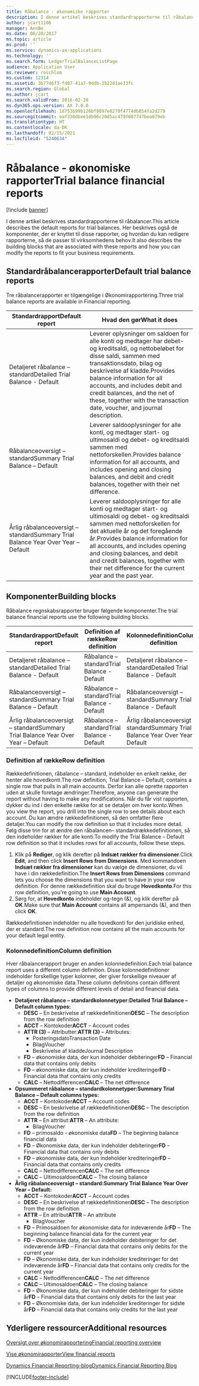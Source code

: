 ```yaml
---
title: Råbalance - økonomiske rapporter
description: I denne artikel beskrives standardrapporterne til råbalancer. Her beskrives også de komponenter, der er knyttet til disse rapporter, og hvordan du kan redigere rapporterne, så de passer til virksomhedens behov.
author: jcart1106
manager: AnnBe
ms.date: 06/20/2017
ms.topic: article
ms.prod: ''
ms.service: dynamics-ax-applications
ms.technology: ''
ms.search.form: LedgerTrialBalanceListPage
audience: Application User
ms.reviewer: roschlom
ms.custom: 12314
ms.assetid: 3b77d6f3-fd07-41a7-9ddb-1b22d1ae33fc
ms.search.region: Global
ms.author: jcart
ms.search.validFrom: 2016-02-28
ms.dyn365.ops.version: AX 7.0.0
ms.openlocfilehash: 1d753b99b126bf8097e8270f4774db854fa2d279
ms.sourcegitcommit: eaf330dbee1db96c20d5ac479f007747bea079eb
ms.translationtype: HT
ms.contentlocale: da-DK
ms.lasthandoff: 02/15/2021
ms.locfileid: "5240634"
---
```

# <a name="trial-balance-financial-reports"></a><span data-ttu-id="fb70f-104">Råbalance - økonomiske rapporter</span><span class="sxs-lookup"><span data-stu-id="fb70f-104">Trial balance financial reports</span></span>

[!include [banner](../includes/banner.md)]

<span data-ttu-id="fb70f-105">I denne artikel beskrives standardrapporterne til råbalancer.</span><span class="sxs-lookup"><span data-stu-id="fb70f-105">This article describes the default reports for trial balances.</span></span> <span data-ttu-id="fb70f-106">Her beskrives også de komponenter, der er knyttet til disse rapporter, og hvordan du kan redigere rapporterne, så de passer til virksomhedens behov.</span><span class="sxs-lookup"><span data-stu-id="fb70f-106">It also describes the building blocks that are associated with these reports and how you can modify the reports to fit your business requirements.</span></span> 

<a name="default-trial-balance-reports"></a><span data-ttu-id="fb70f-107">Standardråbalancerapporter</span><span class="sxs-lookup"><span data-stu-id="fb70f-107">Default trial balance reports</span></span>
-----------------------------

<span data-ttu-id="fb70f-108">Tre råbalancerapporter er tilgængelige i Økonomirapportering.</span><span class="sxs-lookup"><span data-stu-id="fb70f-108">Three trial balance reports are available in Financial reporting.</span></span>

| <span data-ttu-id="fb70f-109">Standardrapport</span><span class="sxs-lookup"><span data-stu-id="fb70f-109">Default report</span></span>                                 | <span data-ttu-id="fb70f-110">Hvad den gør</span><span class="sxs-lookup"><span data-stu-id="fb70f-110">What it does</span></span>                                                                                                                                                                                        |
|------------------------------------------------|-----------------------------------------------------------------------------------------------------------------------------------------------------------------------------------------------------|
| <span data-ttu-id="fb70f-111">Detaljeret råbalance – standard</span><span class="sxs-lookup"><span data-stu-id="fb70f-111">Detailed Trial Balance - Default</span></span>               | <span data-ttu-id="fb70f-112">Leverer oplysninger om saldoen for alle konti og medtager har debet- og kreditsaldi, og nettobeløbet for disse saldi, sammen med transaktionsdato, bilag og beskrivelse af kladde.</span><span class="sxs-lookup"><span data-stu-id="fb70f-112">Provides balance information for all accounts, and includes debit and credit balances, and the net of these, together with the transaction date, voucher, and journal description.</span></span>                  |
| <span data-ttu-id="fb70f-113">Råbalanceoversigt – standard</span><span class="sxs-lookup"><span data-stu-id="fb70f-113">Summary Trial Balance – Default</span></span>                | <span data-ttu-id="fb70f-114">Leverer saldooplysninger for alle konti, og medtager start- og ultimosaldi og debet- og kreditsaldi sammen med nettoforskellen.</span><span class="sxs-lookup"><span data-stu-id="fb70f-114">Provides balance information for all accounts, and includes opening and closing balances, and debit and credit balances, together with their net difference.</span></span>                                        |
| <span data-ttu-id="fb70f-115">Årlig råbalanceoversigt – standard</span><span class="sxs-lookup"><span data-stu-id="fb70f-115">Summary Trial Balance Year Over Year – Default</span></span> | <span data-ttu-id="fb70f-116">Leverer saldooplysninger for alle konti og medtager start- og ultimosaldi og debet- og kreditsaldi sammen med nettoforskellen for det aktuelle år og det foregående år.</span><span class="sxs-lookup"><span data-stu-id="fb70f-116">Provides balance information for all accounts, and includes opening and closing balances, and debit and credit balances, together with their net difference for the current year and the past year.</span></span> |

## <a name="building-blocks"></a><span data-ttu-id="fb70f-117">Komponenter</span><span class="sxs-lookup"><span data-stu-id="fb70f-117">Building blocks</span></span>
<span data-ttu-id="fb70f-118">Råbalance regnskabsrapporter bruger følgende komponenter.</span><span class="sxs-lookup"><span data-stu-id="fb70f-118">The trial balance financial reports use the following building blocks.</span></span>

| <span data-ttu-id="fb70f-119">Standardrapport</span><span class="sxs-lookup"><span data-stu-id="fb70f-119">Default report</span></span>                                 | <span data-ttu-id="fb70f-120">Definition af række</span><span class="sxs-lookup"><span data-stu-id="fb70f-120">Row definition</span></span>          | <span data-ttu-id="fb70f-121">Kolonnedefinition</span><span class="sxs-lookup"><span data-stu-id="fb70f-121">Column definition</span></span>                              |
|------------------------------------------------|-------------------------|------------------------------------------------|
| <span data-ttu-id="fb70f-122">Detaljeret råbalance – standard</span><span class="sxs-lookup"><span data-stu-id="fb70f-122">Detailed Trial Balance - Default</span></span>               | <span data-ttu-id="fb70f-123">Råbalance – standard</span><span class="sxs-lookup"><span data-stu-id="fb70f-123">Trial Balance - Default</span></span> | <span data-ttu-id="fb70f-124">Detaljeret råbalance – standard</span><span class="sxs-lookup"><span data-stu-id="fb70f-124">Detailed Trial Balance - Default</span></span>               |
| <span data-ttu-id="fb70f-125">Råbalanceoversigt – standard</span><span class="sxs-lookup"><span data-stu-id="fb70f-125">Summary Trial Balance – Default</span></span>                | <span data-ttu-id="fb70f-126">Råbalance – standard</span><span class="sxs-lookup"><span data-stu-id="fb70f-126">Trial Balance - Default</span></span> | <span data-ttu-id="fb70f-127">Råbalanceoversigt – standard</span><span class="sxs-lookup"><span data-stu-id="fb70f-127">Summary Trial Balance - Default</span></span>                |
| <span data-ttu-id="fb70f-128">Årlig råbalanceoversigt – standard</span><span class="sxs-lookup"><span data-stu-id="fb70f-128">Summary Trial Balance Year Over Year – Default</span></span> | <span data-ttu-id="fb70f-129">Råbalance – standard</span><span class="sxs-lookup"><span data-stu-id="fb70f-129">Trial Balance - Default</span></span> | <span data-ttu-id="fb70f-130">Årlig råbalanceoversigt – standard</span><span class="sxs-lookup"><span data-stu-id="fb70f-130">Summary Trial Balance Year Over Year - Default</span></span> |

### <a name="row-definition"></a><span data-ttu-id="fb70f-131">Definition af række</span><span class="sxs-lookup"><span data-stu-id="fb70f-131">Row definition</span></span>

<span data-ttu-id="fb70f-132">Rækkedefinitionen, råbalance – standard, indeholder en enkelt række, der henter alle hovedkonti.</span><span class="sxs-lookup"><span data-stu-id="fb70f-132">The row definition, Trial Balance – Default, contains a single row that pulls in all main accounts.</span></span> <span data-ttu-id="fb70f-133">Derfor kan alle oprette rapporten uden at skulle foretage ændringer.</span><span class="sxs-lookup"><span data-stu-id="fb70f-133">Therefore, anyone can generate the report without having to make any modifications.</span></span> <span data-ttu-id="fb70f-134">Når du får vist rapporten, dykker du ind i den enkelte række for at se detaljer om hver konto.</span><span class="sxs-lookup"><span data-stu-id="fb70f-134">When you view the report, you drill into the single row to see details about each account.</span></span> <span data-ttu-id="fb70f-135">Du kan ændre rækkedefinitionen, så den omfatter flere detaljer.</span><span class="sxs-lookup"><span data-stu-id="fb70f-135">You can modify the row definition so that it includes more detail.</span></span> <span data-ttu-id="fb70f-136">Følg disse trin for at ændre den råbalancen– standardrækkedefinitionen, så den indeholder rækker for alle konti.</span><span class="sxs-lookup"><span data-stu-id="fb70f-136">To modify the Trial Balance – Default row definition so that it includes rows for all accounts, follow these steps.</span></span>

1.  <span data-ttu-id="fb70f-137">Klik på **Rediger**, og klik derefter på **Indsæt rækker fra dimensioner**.</span><span class="sxs-lookup"><span data-stu-id="fb70f-137">Click **Edit**, and then click **Insert Rows from Dimensions**.</span></span> <span data-ttu-id="fb70f-138">Med kommandoen **Indsæt rækker fra dimensioner** kan du vælge de dimensioner, du vil have i din rækkedefinition.</span><span class="sxs-lookup"><span data-stu-id="fb70f-138">The **Insert Rows from Dimensions** command lets you choose the dimensions that you want to have in your row definition.</span></span> <span data-ttu-id="fb70f-139">For denne rækkedefinition skal du bruge **Hovedkonto**.</span><span class="sxs-lookup"><span data-stu-id="fb70f-139">For this row definition, you're going to use **Main Account**.</span></span>
2.  <span data-ttu-id="fb70f-140">Sørg for, at **Hovedkonto** indeholder og-tegn (&), og klik derefter på **OK**.</span><span class="sxs-lookup"><span data-stu-id="fb70f-140">Make sure that **Main Account** contains all ampersands (&), and then click **OK**.</span></span>

<span data-ttu-id="fb70f-141">Rækkedefinitionen indeholder nu alle hovedkonti for den juridiske enhed, der er standard.</span><span class="sxs-lookup"><span data-stu-id="fb70f-141">The row definition now contains all the main accounts for your default legal entity.</span></span>

### <a name="column-definition"></a><span data-ttu-id="fb70f-142">Kolonnedefinition</span><span class="sxs-lookup"><span data-stu-id="fb70f-142">Column definition</span></span>

<span data-ttu-id="fb70f-143">Hver råbalancerapport bruger en anden kolonnedefinition.</span><span class="sxs-lookup"><span data-stu-id="fb70f-143">Each trial balance report uses a different column definition.</span></span> <span data-ttu-id="fb70f-144">Disse kolonnedefinitioner indeholder forskellige typer kolonner, der giver forskellige niveauer af detaljer og økonomiske data.</span><span class="sxs-lookup"><span data-stu-id="fb70f-144">These column definitions contain different types of columns to provide different levels of detail and financial data.</span></span>

-   <span data-ttu-id="fb70f-145">**Detaljeret råbalance – standardkolonnetyper:**</span><span class="sxs-lookup"><span data-stu-id="fb70f-145">**Detailed Trial Balance – Default column types:**</span></span>
    -   <span data-ttu-id="fb70f-146">**DESC** – En beskrivelse af rækkedefinitionen</span><span class="sxs-lookup"><span data-stu-id="fb70f-146">**DESC** – The description from the row definition</span></span>
    -   <span data-ttu-id="fb70f-147">**ACCT** – Kontokoder</span><span class="sxs-lookup"><span data-stu-id="fb70f-147">**ACCT** – Account codes</span></span>
    -   <span data-ttu-id="fb70f-148">**ATTR (3)** – Attributter:</span><span class="sxs-lookup"><span data-stu-id="fb70f-148">**ATTR (3)** – Attributes:</span></span>
        -   <span data-ttu-id="fb70f-149">Posteringsdato</span><span class="sxs-lookup"><span data-stu-id="fb70f-149">Transaction Date</span></span>
        -   <span data-ttu-id="fb70f-150">Bilag</span><span class="sxs-lookup"><span data-stu-id="fb70f-150">Voucher</span></span>
        -   <span data-ttu-id="fb70f-151">Beskrivelse af kladde</span><span class="sxs-lookup"><span data-stu-id="fb70f-151">Journal Description</span></span>
    -   <span data-ttu-id="fb70f-152">**FD** – økonomiske data, der kun indeholder debiteringer</span><span class="sxs-lookup"><span data-stu-id="fb70f-152">**FD** – Financial data that contains only debits</span></span>
    -   <span data-ttu-id="fb70f-153">**FD** – økonomiske data, der kun indeholder krediteringer</span><span class="sxs-lookup"><span data-stu-id="fb70f-153">**FD** – Financial data that contains only credits</span></span>
    -   <span data-ttu-id="fb70f-154">**CALC** – Nettodifferencen</span><span class="sxs-lookup"><span data-stu-id="fb70f-154">**CALC** – The net difference</span></span>
-   <span data-ttu-id="fb70f-155">**Opsummeret råbalance – standardkolonnetyper:**</span><span class="sxs-lookup"><span data-stu-id="fb70f-155">**Summary Trial Balance – Default columns types:**</span></span>
    -   <span data-ttu-id="fb70f-156">**ACCT** – Kontokoder</span><span class="sxs-lookup"><span data-stu-id="fb70f-156">**ACCT** – Account codes</span></span>
    -   <span data-ttu-id="fb70f-157">**DESC** – En beskrivelse af rækkedefinitionen</span><span class="sxs-lookup"><span data-stu-id="fb70f-157">**DESC** – The description from the row definition</span></span>
    -   <span data-ttu-id="fb70f-158">**ATTR** – En attribut:</span><span class="sxs-lookup"><span data-stu-id="fb70f-158">**ATTR** – An attribute:</span></span>
        -   <span data-ttu-id="fb70f-159">Bilag</span><span class="sxs-lookup"><span data-stu-id="fb70f-159">Voucher</span></span>
    -   <span data-ttu-id="fb70f-160">**FD** – primosaldo - økonomiske data</span><span class="sxs-lookup"><span data-stu-id="fb70f-160">**FD** – The beginning balance financial data</span></span>
    -   <span data-ttu-id="fb70f-161">**FD** – Økonomiske data, der kun indeholder debiteringer</span><span class="sxs-lookup"><span data-stu-id="fb70f-161">**FD** – Financial data that contains only debits</span></span>
    -   <span data-ttu-id="fb70f-162">**FD** – økonomiske data, der kun indeholder krediteringer</span><span class="sxs-lookup"><span data-stu-id="fb70f-162">**FD** – Financial data that contains only credits</span></span>
    -   <span data-ttu-id="fb70f-163">**CALC** – Nettodifferencen</span><span class="sxs-lookup"><span data-stu-id="fb70f-163">**CALC** – The net difference</span></span>
    -   <span data-ttu-id="fb70f-164">**CALC** – Ultimosaldoen</span><span class="sxs-lookup"><span data-stu-id="fb70f-164">**CALC** – The closing balance</span></span>
-   <span data-ttu-id="fb70f-165">**Årlig råbalanceoversigt – standard:**</span><span class="sxs-lookup"><span data-stu-id="fb70f-165">**Summary Trial Balance Year Over Year – Default:**</span></span>
    -   <span data-ttu-id="fb70f-166">**ACCT** – Kontokoder</span><span class="sxs-lookup"><span data-stu-id="fb70f-166">**ACCT** – Account codes</span></span>
    -   <span data-ttu-id="fb70f-167">**DESC** – En beskrivelse af rækkedefinitionen</span><span class="sxs-lookup"><span data-stu-id="fb70f-167">**DESC** – The description from the row definition</span></span>
    -   <span data-ttu-id="fb70f-168">**ATTR** – En attribut</span><span class="sxs-lookup"><span data-stu-id="fb70f-168">**ATTR** – An attribute</span></span>
        -   <span data-ttu-id="fb70f-169">Bilag</span><span class="sxs-lookup"><span data-stu-id="fb70f-169">Voucher</span></span>
    -   <span data-ttu-id="fb70f-170">**FD** – Primosaldoen for økonomiske data for indeværende år</span><span class="sxs-lookup"><span data-stu-id="fb70f-170">**FD** – The beginning balance financial data for the current year</span></span>
    -   <span data-ttu-id="fb70f-171">**FD** – Økonomiske data, der kun indeholder debiteringer for det indeværende år</span><span class="sxs-lookup"><span data-stu-id="fb70f-171">**FD** – Financial data that contains only debits for the current year</span></span>
    -   <span data-ttu-id="fb70f-172">**FD** – Økonomiske data, der kun indeholder krediteringer for det indeværende år</span><span class="sxs-lookup"><span data-stu-id="fb70f-172">**FD** – Financial data that contains only credits for the current year</span></span>
    -   <span data-ttu-id="fb70f-173">**CALC** – Nettodifferencen</span><span class="sxs-lookup"><span data-stu-id="fb70f-173">**CALC** – The net difference</span></span>
    -   <span data-ttu-id="fb70f-174">**CALC** – Ultimosaldoen</span><span class="sxs-lookup"><span data-stu-id="fb70f-174">**CALC** – The closing balance</span></span>
    -   <span data-ttu-id="fb70f-175">**FD** – Økonomiske data, der kun indeholder debiteringer for sidste år</span><span class="sxs-lookup"><span data-stu-id="fb70f-175">**FD** – Financial data that contains only debits for the last year</span></span>
    -   <span data-ttu-id="fb70f-176">**FD** – Økonomiske data, der kun indeholder krediteringer for sidste år</span><span class="sxs-lookup"><span data-stu-id="fb70f-176">**FD** – Financial data that contains only credits for the last year</span></span>



<a name="additional-resources"></a><span data-ttu-id="fb70f-177">Yderligere ressourcer</span><span class="sxs-lookup"><span data-stu-id="fb70f-177">Additional resources</span></span>
--------

[<span data-ttu-id="fb70f-178">Oversigt over økonomirapportering</span><span class="sxs-lookup"><span data-stu-id="fb70f-178">Financial reporting overview</span></span>](financial-reporting-getting-started.md)

[<span data-ttu-id="fb70f-179">Vise økonomirapporter</span><span class="sxs-lookup"><span data-stu-id="fb70f-179">View financial reports</span></span>](view-financial-reports.md)

[<span data-ttu-id="fb70f-180">Dynamics Financial Reporting-blog</span><span class="sxs-lookup"><span data-stu-id="fb70f-180">Dynamics Financial Reporting Blog</span></span>](https://blogs.msdn.com/b/dynamics_financial_reporting/)





[!INCLUDE[footer-include](../../includes/footer-banner.md)]